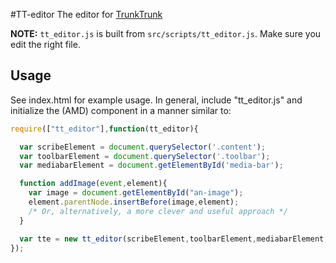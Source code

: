 #TT-editor
The editor for [TrunkTrunk](http://trunktrunk.org)

**NOTE:** `tt_editor.js` is built from `src/scripts/tt_editor.js`. Make sure you edit the right file.

## Usage

See index.html for example usage. In general, include "tt_editor.js"
and initialize the (AMD) component in a manner similar to:

```javascript
require(["tt_editor"],function(tt_editor){

  var scribeElement = document.querySelector('.content');
  var toolbarElement = document.querySelector('.toolbar');
  var mediabarElement = document.getElementById('media-bar');

  function addImage(event,element){
    var image = document.getElementById("an-image");
    element.parentNode.insertBefore(image,element);
    /* Or, alternatively, a more clever and useful approach */
  }

  var tte = new tt_editor(scribeElement,toolbarElement,mediabarElement,addImage);
});
```
